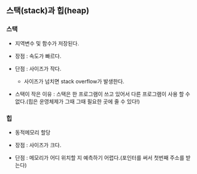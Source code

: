 ## 스택(stack)과 힙(heap)

### 스택

- 지역변수 및 함수가 저장된다.

- 장점 : 속도가 빠르다.

- 단점 : 사이즈가 작다.

  - 사이즈가 넘치면 stack overflow가 발생한다.

- 스택이 작은 이유 : 스택은 한 프로그램이 쓰고 있어서 다른 프로그램이 사용 할 수 없다.(힙은 운영체제가 그때 그때 필요한 곳에 줄 수 있다!)

### 힙

- 동적메모리 할당

- 장점 : 사이즈가 크다.

- 단점 : 메모리가 어디 위치할 지 예측하기 어렵다.(포인터를 써서 첫번째 주소를 받는다)
